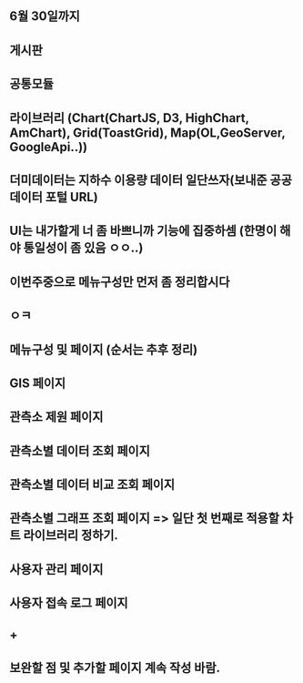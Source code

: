 ## 6월 30일까지
## 게시판
## 공통모듈
## 라이브러리 (Chart(ChartJS, D3, HighChart, AmChart), Grid(ToastGrid), Map(OL,GeoServer, GoogleApi..))
## 더미데이터는 지하수 이용량 데이터 일단쓰자(보내준 공공데이터 포털 URL)
## UI는 내가할게 너 좀 바쁘니까 기능에 집중하셈 (한명이 해야 통일성이 좀 있음 ㅇㅇ..)
## 이번주중으로 메뉴구성만 먼저 좀 정리합시다
## ㅇㅋ
## 
## 
## 메뉴구성 및 페이지 (순서는 추후 정리)
## GIS 페이지
## 관측소 제원 페이지
## 관측소별 데이터 조회 페이지
## 관측소별 데이터 비교 조회 페이지
## 관측소별 그래프 조회 페이지 => 일단 첫 번째로 적용할 차트 라이브러리 정하기.
## 사용자 관리 페이지
## 사용자 접속 로그 페이지
## +
## 보완할 점 및 추가할 페이지 계속 작성 바람.
